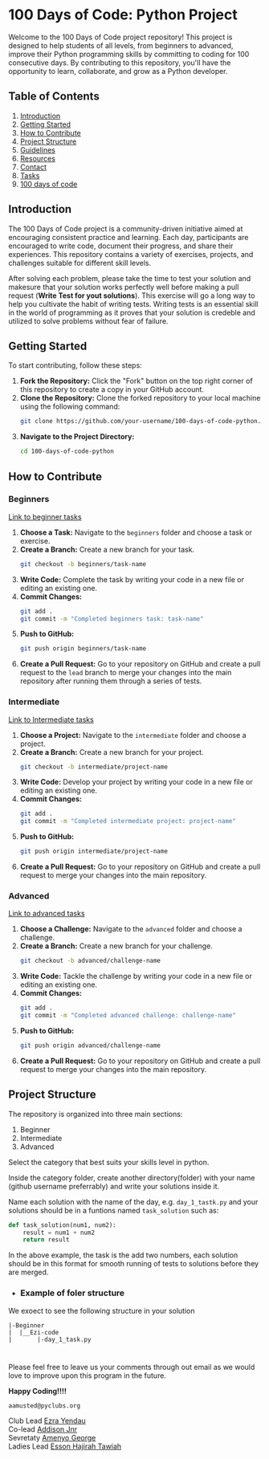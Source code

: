 # 100 Days of Code: Python Project

Welcome to the 100 Days of Code project repository! This project is designed to help students of all levels, from beginners to advanced, improve their Python programming skills by committing to coding for 100 consecutive days. By contributing to this repository, you'll have the opportunity to learn, collaborate, and grow as a Python developer.

## Table of Contents

1. [Introduction](#introduction)
2. [Getting Started](#getting-started)
3. [How to Contribute](#how-to-contribute)
4. [Project Structure](#project-structure)
5. [Guidelines](#guidelines)
6. [Resources](#resources)
7. [Contact](#contact)
8. [Tasks](./tasks.md)
9. [100 days of code](./100daysofcode.md)

## Introduction

The 100 Days of Code project is a community-driven initiative aimed at encouraging consistent practice and learning. Each day, participants are encouraged to write code, document their progress, and share their experiences. This repository contains a variety of exercises, projects, and challenges suitable for different skill levels.

After solving each problem, please take the time to test your solution and makesure that your solution works perfectly well before making a pull request (**Write Test for yout solutions**). This exercise will go a long way to help you cultivate the habit of writing tests. Writing tests is an essential skill in the world of programming as it proves that your solution is credeble and utilized to solve problems without fear of failure.

## Getting Started

To start contributing, follow these steps:

1. **Fork the Repository:** Click the "Fork" button on the top right corner of this repository to create a copy in your GitHub account.
2. **Clone the Repository:** Clone the forked repository to your local machine using the following command:
    ```bash
    git clone https://github.com/your-username/100-days-of-code-python.git
    ```
3. **Navigate to the Project Directory:**
    ```bash
    cd 100-days-of-code-python
    ```

## How to Contribute

### Beginners
[Link to beginner tasks](./tasks.md/#beginners) 

1. **Choose a Task:** Navigate to the `beginners` folder and choose a task or exercise.
2. **Create a Branch:** Create a new branch for your task.
    ```bash
    git checkout -b beginners/task-name
    ```
3. **Write Code:** Complete the task by writing your code in a new file or editing an existing one.
4. **Commit Changes:**
    ```bash
    git add .
    git commit -m "Completed beginners task: task-name"
    ```
5. **Push to GitHub:**
    ```bash
    git push origin beginners/task-name
    ```
6. **Create a Pull Request:** Go to your repository on GitHub and create a pull request to the `lead` branch to merge your changes into the main repository after running them through a series of tests.


### Intermediate

[Link to Intermediate tasks](./tasks.md/#intermediate)

1. **Choose a Project:** Navigate to the `intermediate` folder and choose a project.
2. **Create a Branch:** Create a new branch for your project.
    ```bash
    git checkout -b intermediate/project-name
    ```
3. **Write Code:** Develop your project by writing your code in a new file or editing an existing one.
4. **Commit Changes:**
    ```bash
    git add .
    git commit -m "Completed intermediate project: project-name"
    ```
5. **Push to GitHub:**
    ```bash
    git push origin intermediate/project-name
    ```
6. **Create a Pull Request:** Go to your repository on GitHub and create a pull request to merge your changes into the main repository.

### Advanced
[Link to advanced tasks](./tasks.md/#advanced)

1. **Choose a Challenge:** Navigate to the `advanced` folder and choose a challenge.
2. **Create a Branch:** Create a new branch for your challenge.
    ```bash
    git checkout -b advanced/challenge-name
    ```
3. **Write Code:** Tackle the challenge by writing your code in a new file or editing an existing one.
4. **Commit Changes:**
    ```bash
    git add .
    git commit -m "Completed advanced challenge: challenge-name"
    ```
5. **Push to GitHub:**
    ```bash
    git push origin advanced/challenge-name
    ```
6. **Create a Pull Request:** Go to your repository on GitHub and create a pull request to merge your changes into the main repository.

## Project Structure

The repository is organized into three main sections:
1. Beginner
2. Intermediate
3. Advanced

Select the category that best suits your skills level in python.

Inside the category folder, create another directory(folder) with your name (github username preferrably) and write your solutions inside it.

Name each solution with the name of the day, e.g. `day_1_tastk.py` and your solutions should be in a funtions named `task_solution` such as:

```py
def task_solution(num1, num2):
    result = num1 + num2
    return result
```
In the above example, the task is the add two numbers, each solution should be in this format for smooth running of tests to solutions before they are merged.

- ### Example of foler structure
We exoect to see the following structure in your solution
```
|-Beginner
|  |__Ezi-code
|       |-day_1_task.py
```

<!-- ![image](./img/Capture.PNG) -->

# 
Please feel free to leave us your comments through out email as we would love to improve upon this program in the future.

**Happy Coding!!!!**  
```
aamusted@pyclubs.org
```

Club Lead [Ezra Yendau](https://github.com/ezi-code)\
Co-lead [Addison Jnr](https://github.com/Francmen)\
Sevretaty [Amenyo George]()\
Ladies Lead [Esson Hajirah Tawiah](https://github.com/Erhmprez)
